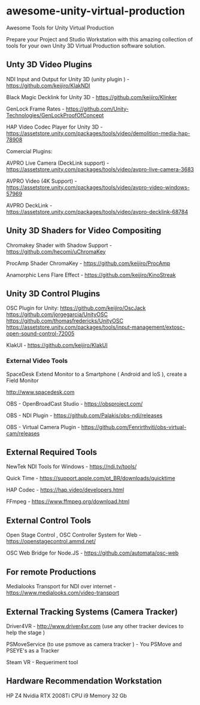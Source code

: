 # awesome-unity-virtual-production

Awesome Tools for Unity Virtual Production

Prepare your Project and Studio Workstation with this amazing collection of tools for your own Unity 3D Virtual Production software solution.

## Unty 3D Video Plugins ##

NDI Input and Output for Unity 3D (unity plugin ) - https://github.com/keijiro/KlakNDI

Black Magic Decklink for Unity 3D - https://github.com/keijiro/Klinker

GenLock Frame Rates - https://github.com/Unity-Technologies/GenLockProofOfConcept

HAP Video Codec Player for Unity 3D - https://assetstore.unity.com/packages/tools/video/demolition-media-hap-78908

Comercial Plugins:

AVPRO Live Camera (DeckLink support) - https://assetstore.unity.com/packages/tools/video/avpro-live-camera-3683

AVPRO Video (4K Support) - https://assetstore.unity.com/packages/tools/video/avpro-video-windows-57969

AVPRO DeckLink - https://assetstore.unity.com/packages/tools/video/avpro-decklink-68784

## Unity 3D Shaders for Video Compositing ##

Chromakey Shader with Shadow Support - https://github.com/hecomi/uChromaKey

ProcAmp Shader ChromaKey - https://github.com/keijiro/ProcAmp

Anamorphic Lens Flare Effect - https://github.com/keijiro/KinoStreak

## Unity 3D Control Plugins ##

OSC Plugin for Unity:
https://github.com/keijiro/OscJack
https://github.com/jorgegarcia/UnityOSC
https://github.com/thomasfredericks/UnityOSC
https://assetstore.unity.com/packages/tools/input-management/extosc-open-sound-control-72005

KlakUI - https://github.com/keijiro/KlakUI

### External Video Tools ###

SpaceDesk Extend Monitor to a Smartphone ( Android and IoS ), create a Field Monitor

http://www.spacedesk.com

OBS - OpenBroadCast Studio - https://obsproject.com/

OBS - NDI Plugin - https://github.com/Palakis/obs-ndi/releases

OBS - Virtual Camera Plugin - https://github.com/Fenrirthviti/obs-virtual-cam/releases

## External Required Tools ##

NewTek NDI Tools for Windows - https://ndi.tv/tools/

Quick Time - https://support.apple.com/pt_BR/downloads/quicktime

HAP Codec - https://hap.video/developers.html

FFmpeg - https://www.ffmpeg.org/download.html

## External Control Tools ##

Open Stage Control , OSC Controller System for Web - https://openstagecontrol.ammd.net/

OSC Web Bridge for Node.JS - https://github.com/automata/osc-web

## For remote Productions ##

Medialooks Transport for NDI over internet - https://www.medialooks.com/video-transport

## External Tracking Systems (Camera Tracker) ##

Driver4VR - http://www.driver4vr.com  (use any other tracker devices to help the stage )

PSMoveService (to use psmove as camera tracker ) - You PSMove and PSEYE's as a Tracker

Steam VR - Requeriment tool

## Hardware Recommendation Workstation

HP Z4
Nvidia RTX 2008Ti
CPU i9
Memory 32 Gb

